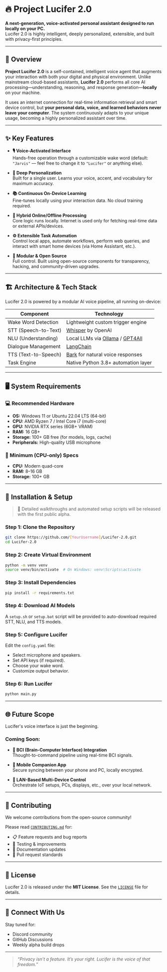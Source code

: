 # 🔥 Project Lucifer 2.0

**A next-generation, voice-activated personal assistant designed to run locally on your PC.**  
Lucifer 2.0 is highly intelligent, deeply personalized, extensible, and built with privacy-first principles.

---

## 🧠 Overview

**Project Lucifer 2.0** is a self-contained, intelligent voice agent that augments your interaction with both your digital and physical environment. Unlike mainstream cloud-based assistants, **Lucifer 2.0** performs all core AI processing—understanding, reasoning, and response generation—**locally** on your machine.

It uses an internet connection for real-time information retrieval and smart device control, but **your personal data, voice, and learned behaviors never leave your computer**. The system continuously adapts to your unique usage, becoming a highly personalized assistant over time.

---

## ✨ Key Features

- **🎙️ Voice-Activated Interface**  
  Hands-free operation through a customizable wake word (default: `"Jarvis"` — feel free to change it to `"Lucifer"` or anything else).
  
- **🧬 Deep Personalization**  
  Built for a single user. Learns your voice, accent, and vocabulary for maximum accuracy.

- **📚 Continuous On-Device Learning**  
  Fine-tunes locally using your interaction data. No cloud training required.

- **🔌 Hybrid Online/Offline Processing**  
  Core logic runs locally. Internet is used only for fetching real-time data or external APIs/devices.

- **⚙️ Extensible Task Automation**  
  Control local apps, automate workflows, perform web queries, and interact with smart home devices (via Home Assistant, etc.).

- **🧩 Modular & Open Source**  
  Full control. Built using open-source components for transparency, hacking, and community-driven upgrades.

---

## 🏗️ Architecture & Tech Stack

Lucifer 2.0 is powered by a modular AI voice pipeline, all running on-device:

| Component             | Technology                          |
|----------------------|--------------------------------------|
| Wake Word Detection  | Lightweight custom trigger engine    |
| STT (Speech-to-Text) | [Whisper](https://github.com/openai/whisper) by OpenAI |
| NLU (Understanding)  | Local LLMs via [Ollama](https://ollama.com) / [GPT4All](https://gpt4all.io) |
| Dialogue Management  | [LangChain](https://www.langchain.com/) |
| TTS (Text-to-Speech) | [Bark](https://github.com/suno-ai/bark) for natural voice responses |
| Task Engine          | Native Python 3.8+ automation layer |

---

## 🖥️ System Requirements

### 💻 Recommended Hardware

- **OS:** Windows 11 or Ubuntu 22.04 LTS (64-bit)
- **CPU:** AMD Ryzen 7 / Intel Core i7 (multi-core)
- **GPU:** NVIDIA RTX series (6GB+ VRAM)
- **RAM:** 16 GB+
- **Storage:** 100+ GB free (for models, logs, cache)
- **Peripherals:** High-quality USB microphone

### 🧪 Minimum (CPU-only) Specs

- **CPU:** Modern quad-core
- **RAM:** 8–16 GB
- **Storage:** 100+ GB

---

## 🚀 Installation & Setup

> 📌 Detailed walkthroughs and automated setup scripts will be released with the first public alpha.

### Step 1: Clone the Repository

```bash
git clone https://github.com/[YourUsername]/Lucifer-2.0.git
cd Lucifer-2.0
```

### Step 2: Create Virtual Environment

```bash
python -m venv venv
source venv/bin/activate  # On Windows: venv\Scripts\activate
```

### Step 3: Install Dependencies

```bash
pip install -r requirements.txt
```

### Step 4: Download AI Models

A `setup.sh` or `setup.bat` script will be provided to auto-download required STT, NLU, and TTS models.

### Step 5: Configure Lucifer

Edit the `config.yaml` file:

- Select microphone and speakers.
- Set API keys (if required).
- Choose your wake word.
- Customize output behavior.

### Step 6: Run Lucifer

```bash
python main.py
```

---

## 🌐 Future Scope

Lucifer's voice interface is just the beginning.

### Coming Soon:

- **🧠 BCI (Brain-Computer Interface) Integration**  
  Thought-to-command pipeline using real-time BCI signals.

- **📱 Mobile Companion App**  
  Secure syncing between your phone and PC, locally encrypted.

- **📡 LAN-Based Multi-Device Control**  
  Orchestrate IoT setups, PCs, displays, etc., over your local network.

---

## 🤝 Contributing

We welcome contributions from the open-source community!

Please read [`CONTRIBUTING.md`](CONTRIBUTING.md) for:

- 📋 Feature requests and bug reports  
- 🧪 Testing & improvements  
- 📘 Documentation updates  
- 🔧 Pull request standards

---

## 📄 License

Lucifer 2.0 is released under the **MIT License**. See the [`LICENSE`](LICENSE) file for details.

---

## 💬 Connect With Us

Stay tuned for:

- Discord community
- GitHub Discussions
- Weekly alpha build drops

---

> *“Privacy isn’t a feature. It’s your right. Lucifer is the voice of that freedom.”*
